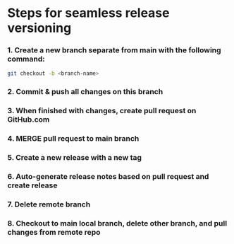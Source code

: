 # Steps for seamless release versioning

### 1. Create a new branch separate from main with the following command:

```sh
git checkout -b <branch-name>
```

### 2. Commit & push all changes on this branch

### 3. When finished with changes, create pull request on GitHub.com

### 4. MERGE pull request to main branch

### 5. Create a new release with a new tag

### 6. Auto-generate release notes based on pull request and create release

### 7. Delete remote branch

### 8. Checkout to main local branch, delete other branch, and pull changes from remote repo
